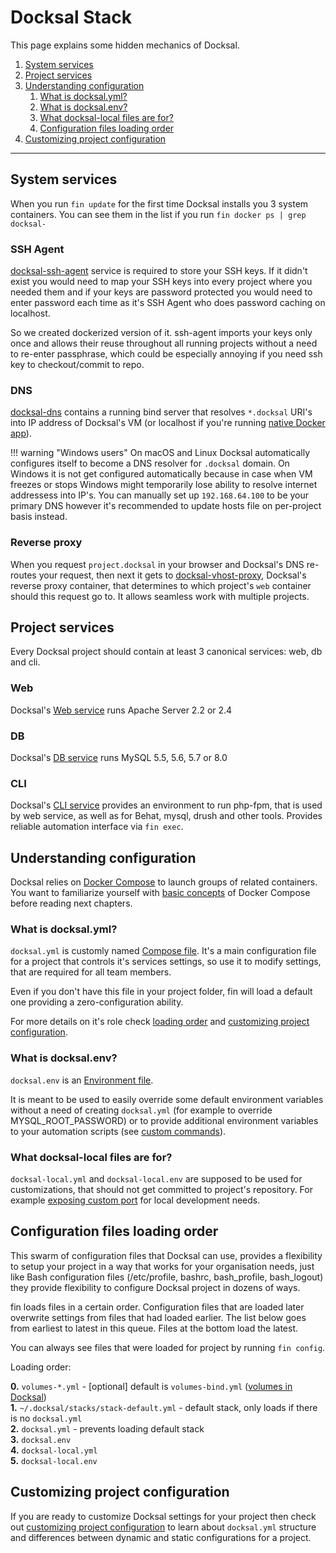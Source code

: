 # Docksal Stack

This page explains some hidden mechanics of Docksal.

1. [System services](#docksal-system-services)
2. [Project services](#docksal-project-services)
3. [Understanding configuration](#understanding-configuration)
    1. [What is docksal.yml?](#docksal-yml)
    2. [What is docksal.env?](#docksal-env)
    3. [What docksal-local files are for?](#docksal-local)
    4. [Configuration files loading order](#loading-order)
4. [Customizing project configuration](#project-customization)

---

<a name="docksal-system-services"></a>
## System services

When you run `fin update` for the first time Docksal installs you 3 system containers.
You can see them in the list if you run `fin docker ps | grep docksal-`

### SSH Agent

[docksal-ssh-agent](https://github.com/docksal/service-ssh-agent) service is required to store your SSH keys. If it didn't exist you would need to map your SSH keys into every project where you needed them and if your keys
are password protected you would need to enter password each time as it's SSH Agent who does password caching on localhost.

So we created dockerized version of it. ssh-agent imports your keys only once and 
allows their reuse throughout all running projects without a need to re-enter passphrase, 
which could be especially annoying if you need ssh key to checkout/commit to repo.

### DNS

[docksal-dns](https://github.com/docksal/service-dns) contains a running bind server that resolves `*.docksal` URI's into IP address
of Docksal's VM (or localhost if you're running [native Docker app](env-setup-native.md)).

!!! warning "Windows users"
    On macOS and Linux Docksal automatically configures itself to become a DNS resolver for `.docksal` domain. On Windows it is not get configured automatically because in case when VM freezes or stops Windows might temporarily lose ability to resolve internet addressess into IP's. You can manually set up `192.168.64.100` to be your primary DNS however it's recommended to update hosts file on per-project basis instead.

### Reverse proxy

When you request `project.docksal` in your browser and Docksal's DNS re-routes your request, then next it gets
to [docksal-vhost-proxy](https://github.com/docksal/service-vhost-proxy), Docksal's reverse proxy container, that determines to which project's `web` container
should this request go to. It allows seamless work with multiple projects.

<a name="docksal-project-services"></a>
## Project services

Every Docksal project should contain at least 3 canonical services: web, db and cli.

### Web

Docksal's [Web service](https://github.com/docksal/service-web) runs Apache Server 2.2 or 2.4

### DB

Docksal's [DB service](https://github.com/docksal/service-db) runs MySQL 5.5, 5.6, 5.7 or 8.0

### CLI

Docksal's [CLI service](https://github.com/docksal/service-cli) provides an environment to run php-fpm,
that is used by web service, as well as for Behat, mysql, drush and other tools. Provides reliable automation
interface via `fin exec`.

<a name="understanding-configuration"></a>
## Understanding configuration

Docksal relies on [Docker Compose](https://docs.docker.com/compose/) to launch groups of related containers.
You want to familiarize yourself with [basic concepts](https://docs.docker.com/compose/overview/) of Docker Compose
before reading next chapters.

<a name="docksal-yml"></a>
### What is docksal.yml?

`docksal.yml` is customly named [Compose file](https://docs.docker.com/compose/compose-file/).
It's a main configuration file for a project that controls it's services settings, so use it to
modify settings, that are required for all team members.

Even if you don't have this file in your project folder, fin will load a default one providing a zero-configuration ability.

For more details on it's role check [loading order](#loading-order) and [customizing project configuration](project-customize.md).

<a name="docksal-env"></a>
### What is docksal.env?

`docksal.env` is an [Environment file](https://docs.docker.com/compose/env-file/).

It is meant to be used to easily override some default environment variables without a need of
creating `docksal.yml` (for example to override MYSQL_ROOT_PASSWORD) or to provide additional environment
variables to your automation scripts (see [custom commands](custom-commands.md)).

<a name="docksal-local"></a>
### What docksal-local files are for?

`docksal-local.yml` and `docksal-local.env` are supposed to be used for customizations, that should not
get committed to project's repository. For example [exposing custom port](expose-port.md) for local development needs.

<a name="loading-order"></a>
## Configuration files loading order

This swarm of configuration files that Docksal can use, provides a flexibility to setup your
project in a way that works for your organisation needs, just like Bash configuration files
(/etc/profile, bashrc, bash_profile, bash_logout) they provide flexibility to configure Docksal
project in dozens of ways.

fin loads files in a certain order. Configuration files that are loaded later overwrite settings
from files that had loaded earlier. The list below goes from earliest to latest in this queue.
Files at the bottom load the latest.

You can always see files that were loaded for project by running `fin config`.

Loading order:

**0.** `volumes-*.yml` - [optional] default is `volumes-bind.yml` ([volumes in Docksal](docksal-volumes.md))  
**1.** `~/.docksal/stacks/stack-default.yml` - default stack, only loads if there is no `docksal.yml`  
**2.** `docksal.yml` - prevents loading default stack  
**3.** `docksal.env`  
**4.** `docksal-local.yml`  
**5.** `docksal-local.env`

<a name="project-customization"></a>
## Customizing project configuration

If you are ready to customize Docksal settings for your project then check out  [customizing project configuration](project-customize.md) to learn about `docksal.yml` structure and differences between dynamic and static configurations for a project.
